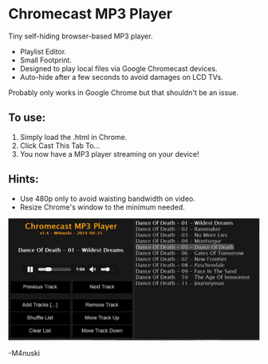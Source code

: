Chromecast MP3 Player
========
Tiny self-hiding browser-based MP3 player.
* Playlist Editor.
* Small Footprint.
* Designed to play local files via Google Chromecast devices.
* Auto-hide after a few seconds to avoid damages on LCD TVs.

Probably only works in Google Chrome but that shouldn't be an issue.

To use:
--------
1.  Simply load the .html in Chrome.
2.  Click Cast This Tab To...
3.  You now have a MP3 player streaming on your device!

Hints:
-------
* Use 480p only to avoid waisting bandwidth on video.
* Resize Chrome's window to the minimum needed.

![ScreenShot](https://raw.githubusercontent.com/M4nuski/ChromecastPlayer/master/ChromecastPlayer3.jpg)

-M4nuski

